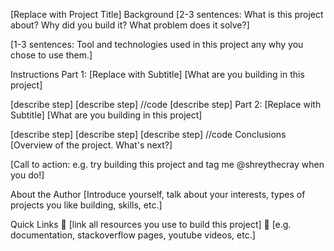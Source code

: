 [Replace with Project Title]
Background
[2-3 sentences: What is this project about? Why did you build it? What problem does it solve?]

[1-3 sentences: Tool and technologies used in this project any why you chose to use them.]

Instructions
Part 1: [Replace with Subtitle]
[What are you building in this project]

[describe step]
[describe step]
//code
[describe step]
Part 2: [Replace with Subtitle]
[What are you building in this project]

[describe step]
[describe step]
[describe step]
//code
Conclusions
[Overview of the project. What's next?]

[Call to action: e.g. try building this project and tag me @shreythecray when you do!]

About the Author
[Introduce yourself, talk about your interests, types of projects you like building, skills, etc.]

Quick Links
🔗 [link all resources you use to build this project] 🔗 [e.g. documentation, stackoverflow pages, youtube videos, etc.]